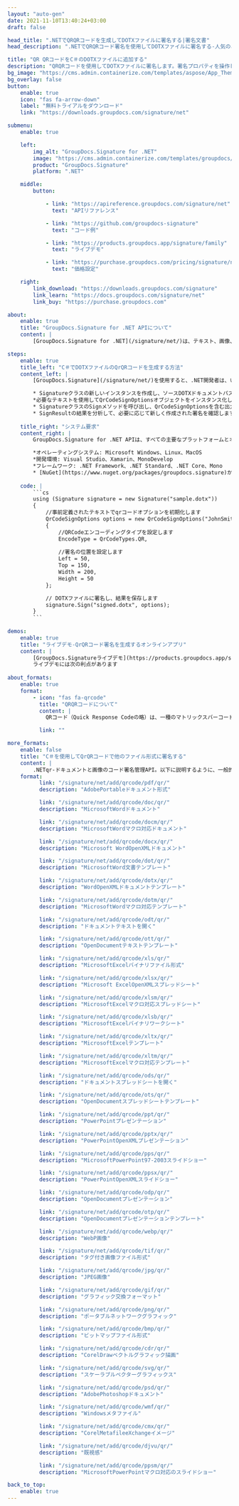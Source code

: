 ```yaml
---
layout: "auto-gen"
date: 2021-11-10T13:40:24+03:00
draft: false

head_title: ".NETでQRQRコードを生成してDOTXファイルに署名する|署名文書"
head_description: ".NETでQRQRコード署名を使用してDOTXファイルに署名する-人気のあるビジネスドキュメントや画像ファイル形式にバーコードを追加する."

title: "QR QRコードをC＃のDOTXファイルに追加する"
description: "QRQRコードを使用してDOTXファイルに署名します。署名プロパティを操作し、ニーズに合ったドキュメント内で高度な署名オプションを設定します."
bg_image: "https://cms.admin.containerize.com/templates/aspose/App_Themes/V3/images/bg/header1.png"
bg_overlay: false
button:
    enable: true
    icon: "fas fa-arrow-down"
    label: "無料トライアルをダウンロード"
    link: "https://downloads.groupdocs.com/signature/net"

submenu:
    enable: true

    left:
        img_alt: "GroupDocs.Signature for .NET"
        image: "https://cms.admin.containerize.com/templates/groupdocs/images/product-logos/90x90-noborder/groupdocs-signature-net.png"
        product: "GroupDocs.Signature"
        platform: ".NET"

    middle:
        button:

            - link: "https://apireference.groupdocs.com/signature/net"
              text: "APIリファレンス"

            - link: "https://github.com/groupdocs-signature"
              text: "コード例"

            - link: "https://products.groupdocs.app/signature/family"
              text: "ライブデモ"

            - link: "https://purchase.groupdocs.com/pricing/signature/net"
              text: "価格設定"

    right:
        link_download: "https://downloads.groupdocs.com/signature"
        link_learn: "https://docs.groupdocs.com/signature/net"
        link_buy: "https://purchase.groupdocs.com"

about:
    enable: true
    title: "GroupDocs.Signature for .NET APIについて"
    content: |
        [GroupDocs.Signature for .NET](/signature/net/)は、テキスト、画像、バーコード、スタンプ、フォームフィールド、QRコード、メタデータなどのさまざまな署名タイプを使用してデジタルドキュメントに電子署名するネイティブ.NETAPIです。ユーザーは、PDF、Microsoft Word、Excelワークシート、PowerPointプレゼンテーション、Adobe Photoshop、メタファイル、および画像ファイル形式内のデジタル署名を追加、編集、検証、削除、および検索でき、必要に応じて署名プロパティをカスタマイズするための追加サポートがあります。

steps:
    enable: true
    title_left: "C＃でDOTXファイルのQrQRコードを生成する方法"
    content_left: |
        [GroupDocs.Signature](/signature/net/)を使用すると、.NET開発者は、いくつかの簡単な手順を実装することで、アプリケーション内のDOTXファイルにQrバーコードを簡単に追加できます。

        * Signatureクラスの新しいインスタンスを作成し、ソースDOTXドキュメントパスをコンストラクターパラメーターとして渡します。
        *必要なテキストを使用してQrCodeSignOptionsオブジェクトをインスタンス化し、EncodeTypeプロパティをQRに設定します。
        * SignatureクラスのSignメソッドを呼び出し、QrCodeSignOptionsを含む出力DOTXファイル名を渡します。
        * SignResultの結果を分析して、必要に応じて新しく作成された署名を確認します。
        
    title_right: "システム要求"
    content_right: |
        GroupDocs.Signature for .NET APIは、すべての主要なプラットフォームとオペレーティングシステムでサポートされています。以下のコードを実行する前に、システムに次の前提条件がインストールされていることを確認してください。

        *オペレーティングシステム: Microsoft Windows、Linux、MacOS
        *開発環境: Visual Studio、Xamarin、MonoDevelop
        *フレームワーク: .NET Framework、.NET Standard、.NET Core、Mono
        * [NuGet](https://www.nuget.org/packages/groupdocs.signature)からGroupDocs.Signaturefor.NETの最新バージョンをダウンロードします
        
    code: |
        ```cs
        using (Signature signature = new Signature("sample.dotx"))
        {
            //事前定義されたテキストでqrコードオプションを初期化します
            QrCodeSignOptions options = new QrCodeSignOptions("JohnSmith")
            {
                //QRCodeエンコーディングタイプを設定します
                EncodeType = QrCodeTypes.QR,
                
                //署名の位置を設定します
                Left = 50,
                Top = 150,
                Width = 200,
                Height = 50
            };

            // DOTXファイルに署名し、結果を保存します 
            signature.Sign("signed.dotx", options);
        }
        ```
        
demos:
    enable: true
    title: "ライブデモ-QrQRコード署名を生成するオンラインアプリ"
    content: |
        [GroupDocs.Signatureライブデモ](https://products.groupdocs.app/signature/family)サイトにアクセスして、QrqrコードをDOTXファイルに今すぐ追加してください。  
        ライブデモには次の利点があります
        
about_formats:
    enable: true
    format:
        - icon: "fas fa-qrcode"
          title: "QRQRコードについて"
          content: |
            QRコード（Quick Response Codeの略）は、一種のマトリックスバーコード（または2次元バーコード）の商標です。これは最も人気があり、広く使用されているタイプの2次元コードです。実際には、QRコードには、Webサイトまたはアプリケーションを指すロケーター、識別子、またはトラッカーのデータが含まれていることがよくあります。

          link: ""

more_formats:
    enable: false
    title: "C＃を使用してQrQRコードで他のファイル形式に署名する"
    content: |
        .NETqr-ドキュメントと画像のコード署名管理API。以下に説明するように、一般的なファイル形式のいくつかにqrコード署名を追加します。
    format: 
          link: "/signature/net/add/qrcode/pdf/qr/"
          description: "AdobePortableドキュメント形式"

          link: "/signature/net/add/qrcode/doc/qr/"
          description: "MicrosoftWordドキュメント"

          link: "/signature/net/add/qrcode/docm/qr/"
          description: "MicrosoftWordマクロ対応ドキュメント"

          link: "/signature/net/add/qrcode/docx/qr/"
          description: "Microsoft WordOpenXMLドキュメント"

          link: "/signature/net/add/qrcode/dot/qr/"
          description: "MicrosoftWord文書テンプレート"

          link: "/signature/net/add/qrcode/dotx/qr/"
          description: "WordOpenXMLドキュメントテンプレート"

          link: "/signature/net/add/qrcode/dotm/qr/"
          description: "MicrosoftWordマクロ対応テンプレート"       

          link: "/signature/net/add/qrcode/odt/qr/"
          description: "ドキュメントテキストを開く"

          link: "/signature/net/add/qrcode/ott/qr/"
          description: "OpenDocumentテキストテンプレート"

          link: "/signature/net/add/qrcode/xls/qr/"
          description: "MicrosoftExcelバイナリファイル形式"

          link: "/signature/net/add/qrcode/xlsx/qr/"
          description: "Microsoft ExcelOpenXMLスプレッドシート"

          link: "/signature/net/add/qrcode/xlsm/qr/"
          description: "MicrosoftExcelマクロ対応スプレッドシート"

          link: "/signature/net/add/qrcode/xlsb/qr/"
          description: "MicrosoftExcelバイナリワークシート"

          link: "/signature/net/add/qrcode/xltx/qr/"
          description: "MicrosoftExcelテンプレート"

          link: "/signature/net/add/qrcode/xltm/qr/"
          description: "MicrosoftExcelマクロ対応テンプレート"

          link: "/signature/net/add/qrcode/ods/qr/"
          description: "ドキュメントスプレッドシートを開く"

          link: "/signature/net/add/qrcode/ots/qr/"
          description: "OpenDocumentスプレッドシートテンプレート"

          link: "/signature/net/add/qrcode/ppt/qr/"
          description: "PowerPointプレゼンテーション"

          link: "/signature/net/add/qrcode/pptx/qr/"
          description: "PowerPointOpenXMLプレゼンテーション"

          link: "/signature/net/add/qrcode/pps/qr/"
          description: "MicrosoftPowerPoint97-2003スライドショー"

          link: "/signature/net/add/qrcode/ppsx/qr/"
          description: "PowerPointOpenXMLスライドショー"                              

          link: "/signature/net/add/qrcode/odp/qr/"
          description: "OpenDocumentプレゼンテーション"

          link: "/signature/net/add/qrcode/otp/qr/"
          description: "OpenDocumentプレゼンテーションテンプレート"

          link: "/signature/net/add/qrcode/webp/qr/"
          description: "WebP画像"

          link: "/signature/net/add/qrcode/tif/qr/"
          description: "タグ付き画像ファイル形式"

          link: "/signature/net/add/qrcode/jpg/qr/"
          description: "JPEG画像"

          link: "/signature/net/add/qrcode/gif/qr/"
          description: "グラフィック交換フォーマット"

          link: "/signature/net/add/qrcode/png/qr/"
          description: "ポータブルネットワークグラフィック"

          link: "/signature/net/add/qrcode/bmp/qr/"
          description: "ビットマップファイル形式"

          link: "/signature/net/add/qrcode/cdr/qr/"
          description: "CorelDrawベクトルグラフィック描画"

          link: "/signature/net/add/qrcode/svg/qr/"
          description: "スケーラブルベクターグラフィックス"

          link: "/signature/net/add/qrcode/psd/qr/"
          description: "AdobePhotoshopドキュメント"

          link: "/signature/net/add/qrcode/wmf/qr/"
          description: "Windowsメタファイル"        

          link: "/signature/net/add/qrcode/cmx/qr/"
          description: "CorelMetafileeXchangeイメージ"

          link: "/signature/net/add/qrcode/djvu/qr/"
          description: "既視感"

          link: "/signature/net/add/qrcode/ppsm/qr/"
          description: "MicrosoftPowerPointマクロ対応のスライドショー"

back_to_top:
    enable: true
---
```

